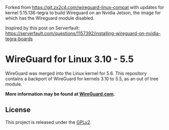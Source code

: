 Forked from https://git.zx2c4.com/wireguard-linux-compat with updates for kernel 5.15.136-tegra to build Wireguard on an Nvidia Jetson, the image for which has the Wireguard module disabled.

Inspired by this post on Serverfault: https://serverfault.com/questions/1157392/installing-wireguard-on-nvidia-tegra-boards

# WireGuard for Linux 3.10 - 5.5

WireGuard was merged into the Linux kernel for 5.6. This repository contains a backport of WireGuard for kernels 3.10 to 5.5, as an out of tree module.

**More information may be found at [WireGuard.com](https://www.wireguard.com/).**

## License

This project is released under the [GPLv2](COPYING).
